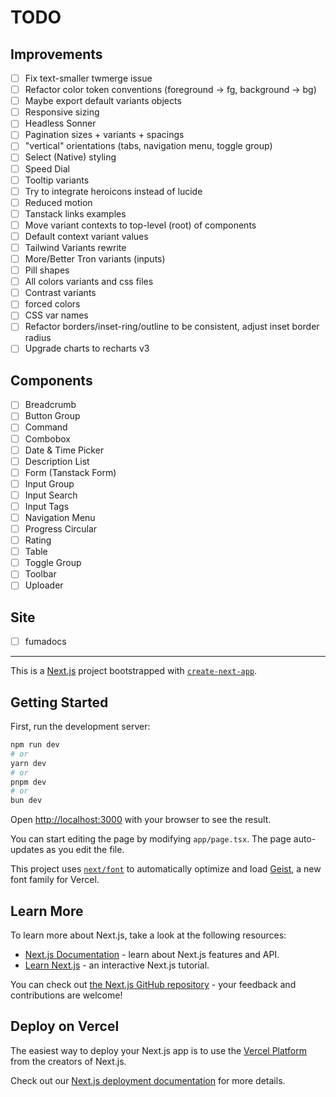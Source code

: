 # TODO

## Improvements

- [ ] Fix text-smaller twmerge issue
- [ ] Refactor color token conventions (foreground -> fg, background -> bg)
- [ ] Maybe export default variants objects
- [ ] Responsive sizing
- [ ] Headless Sonner
- [ ] Pagination sizes + variants + spacings
- [ ] "vertical" orientations (tabs, navigation menu, toggle group)
- [ ] Select (Native) styling
- [ ] Speed Dial
- [ ] Tooltip variants
- [ ] Try to integrate heroicons instead of lucide
- [ ] Reduced motion
- [ ] Tanstack links examples
- [ ] Move variant contexts to top-level (root) of components
- [ ] Default context variant values
- [ ] Tailwind Variants rewrite
- [ ] More/Better Tron variants (inputs)
- [ ] Pill shapes
- [ ] All colors variants and css files
- [ ] Contrast variants
- [ ] forced colors
- [ ] CSS var names
- [ ] Refactor borders/inset-ring/outline to be consistent, adjust inset border radius
- [ ] Upgrade charts to recharts v3

## Components

- [ ] Breadcrumb
- [ ] Button Group
- [ ] Command
- [ ] Combobox
- [ ] Date & Time Picker
- [ ] Description List
- [ ] Form (Tanstack Form)
- [ ] Input Group
- [ ] Input Search
- [ ] Input Tags
- [ ] Navigation Menu
- [ ] Progress Circular
- [ ] Rating
- [ ] Table
- [ ] Toggle Group
- [ ] Toolbar
- [ ] Uploader

## Site

- [ ] fumadocs

---

This is a [Next.js](https://nextjs.org) project bootstrapped with [`create-next-app`](https://nextjs.org/docs/app/api-reference/cli/create-next-app).

## Getting Started

First, run the development server:

```bash
npm run dev
# or
yarn dev
# or
pnpm dev
# or
bun dev
```

Open [http://localhost:3000](http://localhost:3000) with your browser to see the result.

You can start editing the page by modifying `app/page.tsx`. The page auto-updates as you edit the file.

This project uses [`next/font`](https://nextjs.org/docs/app/building-your-application/optimizing/fonts) to automatically optimize and load [Geist](https://vercel.com/font), a new font family for Vercel.

## Learn More

To learn more about Next.js, take a look at the following resources:

- [Next.js Documentation](https://nextjs.org/docs) - learn about Next.js features and API.
- [Learn Next.js](https://nextjs.org/learn) - an interactive Next.js tutorial.

You can check out [the Next.js GitHub repository](https://github.com/vercel/next.js) - your feedback and contributions are welcome!

## Deploy on Vercel

The easiest way to deploy your Next.js app is to use the [Vercel Platform](https://vercel.com/new?utm_medium=default-template&filter=next.js&utm_source=create-next-app&utm_campaign=create-next-app-readme) from the creators of Next.js.

Check out our [Next.js deployment documentation](https://nextjs.org/docs/app/building-your-application/deploying) for more details.
